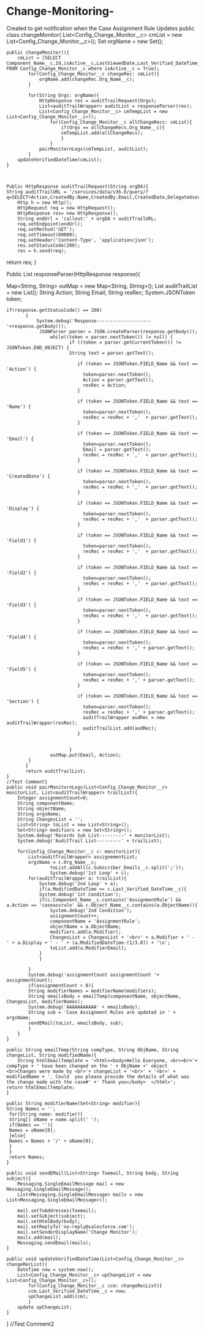 # Change-Monitoring-
Created to get notification when the Case Assignment Rule Updates
public class changeMonitor{
    List<Config_Change_Monitor__c> cmList = new List<Config_Change_Monitor__c>();
    Set<String> orgName = new Set<String>();

    public changeMonitor(){
        cmList = [SELECT Component_Name__c,Id,isActive__c,LastViewedDate,Last_Verified_DateTime__c,Name,Object_Name__c,Org_Name__c,OwnerId,Subscriber_Emails__c FROM Config_Change_Monitor__c where isActive__c = True];
            for(Config_Change_Monitor__c changeRec: cmList){
                orgName.add(changeRec.Org_Name__c);
            }
            
            for(String Orgs: orgName){
                HttpResponse res = auditTrailRequest(Orgs);
                List<auditTrailWrapper> auditList = responseParser(res);
                List<Config_Change_Monitor__c> cmTempList = new List<Config_Change_Monitor__c>();
                    for(Config_Change_Monitor__c allChangeRecs: cmList){
                        if(Orgs == allChangeRecs.Org_Name__c){
                        cmTempList.add(allChangeRecs);
                        }
                    }
                pairMonitornLogs(cmTempList, auditList);
            }
        updateVerifiedDateTime(cmList);
    }
    
    
    
    Public HttpResponse auditTrailRequest(String orgDA){
    String auditTrailURL = '/services/data/v36.0/query/?q=SELECT+Action,CreatedBy.Name,CreatedBy.Email,CreatedDate,DelegateUser,Display,Field1,Field2,Field3,Field4,Field5,Id,Section+FROM+SetupAuditTrail+WHERE+Action=\'caseassrule\'+AND+CreatedDate=Today';
        Http h = new Http();
        HttpRequest req = new HttpRequest();
        HttpResponse res= new HttpResponse();
        String endUrl = 'callout:' + orgDA + auditTrailURL;
        req.setEndpoint(endUrl);
        req.setMethod('GET');
        req.setTimeout(60000);
        req.setHeader('Content-Type', 'application/json');  
        res.setStatusCode(200);
        res = h.send(req); 
    
   return res;
   }
   
   Public List<auditTrailWrapper> responseParser(HttpResponse response){
   
   Map<String, String> outMap = new Map<String, String>();
   List<auditTrailWrapper> auditTrailList = new List<auditTrailWrapper>();
   String Action;
   String Email;
   String resRec;
   System.JSONToken token;
   
    if(response.getStatusCode() == 200)
           {
               System.debug('Response--------------------'+response.getBody());
                JSONParser parser = JSON.createParser(response.getBody());   
                    while((token = parser.nextToken()) != null) {
                           if ((token = parser.getCurrentToken()) != JSONToken.END_OBJECT) {
                           String text = parser.getText();
                           
                              if (token == JSONToken.FIELD_Name && text == 'Action') {
                                token=parser.nextToken();
                                Action = parser.getText();
                                resRec = Action;
                              }
                              
                              if (token == JSONToken.FIELD_Name && text == 'Name') {
                                token=parser.nextToken();
                                resRec = resRec + ','  + parser.getText();
                              }
                           
                              if (token == JSONToken.FIELD_Name && text == 'Email') {
                                token=parser.nextToken();
                                Email = parser.getText();
                                resRec = resRec + ','  + parser.getText();
                              }
                              
                              if (token == JSONToken.FIELD_Name && text == 'CreatedDate') {
                                token=parser.nextToken();
                                resRec = resRec + ','  + parser.getText();
                              }
                              
                              if (token == JSONToken.FIELD_Name && text == 'Display') {
                                token=parser.nextToken();
                                resRec = resRec + ','  + parser.getText();
                              }
                              
                              if (token == JSONToken.FIELD_Name && text == 'Field1') {
                                token=parser.nextToken();
                                resRec = resRec + ','  + parser.getText();
                              }
                              
                              if (token == JSONToken.FIELD_Name && text == 'Field2') {
                                token=parser.nextToken();
                                resRec = resRec + ','  + parser.getText();
                              }
                              
                              if (token == JSONToken.FIELD_Name && text == 'Field3') {
                                token=parser.nextToken();
                                resRec = resRec + ','  + parser.getText();
                              }
                              
                              if (token == JSONToken.FIELD_Name && text == 'Field4') {
                                token=parser.nextToken();
                                resRec = resRec + ',' + parser.getText();
                              }
                              
                              if (token == JSONToken.FIELD_Name && text == 'Field5') {
                                token=parser.nextToken();
                                resRec = resRec + ',' + parser.getText();
                              }
                              
                              if (token == JSONToken.FIELD_Name && text == 'Section') {
                                token=parser.nextToken();
                                resRec = resRec + ',' + parser.getText();
                                auditTrailWrapper audRec = new auditTrailWrapper(resRec);
                                auditTrailList.add(audRec);
                              }
                             
                           
                           }
                    outMap.put(Email, Action);       
            }
           }
           return auditTrailList;
    }
    //Test Comment1
    public void pairMonitornLogs(List<Config_Change_Monitor__c> monitorList, List<auditTrailWrapper> trailList){
        Integer assignmentCount=0;
        String componentName;
        String objectName;
        String orgsName;
        String ChangesList = '';
        List<String> toList = new List<String>();
        Set<String> modifiers = new Set<String>();
        System.debug('Records Sub List---------' + monitorList);
        System.debug('AuditTrail List---------' + trailList);
        
        for(Config_Change_Monitor__c c: monitorList){
            List<auditTrailWrapper> assignementList;
            orgsName = c.Org_Name__c;
                    toList.addAll(c.Subscriber_Emails__c.split(';'));
                    System.debug('1st Loop' + c);
            for(auditTrailWrapper a: trailList){
                System.debug('2nd Loop' + a);
                if(a.ModifiedDateTime >= c.Last_Verified_DateTime__c){
                System.debug('1st Condition');
                if(c.Component_Name__c.contains('AssignmentRule') && a.Action == 'caseassrule' && c.Object_Name__c.contains(a.ObjectName)){
                    System.debug('2nd Condition');
                    assignmentCount++;
                    componentName = 'AssignmentRule';
                    objectName = a.ObjectName;
                    modifiers.add(a.Modifier);
                    ChangesList = ChangesList + '<br>' + a.Modifier + ' - ' + a.Display + ' - ' + (a.ModifiedDateTime-(1/3.0)) + '\n';
                    toList.add(a.ModifierEmail); 
                }
                }
                
            }
            System.debug('assignmentCount assignmentCount '+ assignmentCount);
            if(assignmentCount > 0){
            String modifierNames = modifierName(modifiers);
            String emailsBody = emailTemp(componentName, objectName, ChangesList, modifierNames);
            System.debug('AAAAAAAAAAA' + emailsBody);
            String sub = 'Case Assignment Rules are updated in ' + orgsName;
            sendEMail(toList, emailsBody, sub);
            }
        }
    }
    
    public String emailTemp(String compType, String ObjName, String changeList, String modifiedName){
        String htmlEmailTemplate = '<html><body>Hello Everyone, <br><br>'+ compType + ' have been changed on the ' + ObjName +' object <br>Changes were made by <br>'+ changeList + '<br>' + '<br>' + modifiedName + ', Could  you please provide the details of what was the change made with the case#' +' Thank you</body>  </html>';    
    return htmlEmailTemplate;
    }
    
    public String modifierName(Set<String> modifier){
    String Names = '';
     for(String name: modifier){
     String[] oName = name.split(' ');
     if(Names == ''){
     Names = oName[0];
     }else{
     Names = Names + '/' + oName[0];
     }
     }
     return Names;
    }
    
    public void sendEMail(List<String> Toemail, String body, String subject){
        Messaging.SingleEmailMessage mail = new Messaging.SingleEmailMessage();
        List<Messaging.SingleEmailMessage> mails = new List<Messaging.SingleEmailMessage>();
      
        mail.setToAddresses(Toemail);
        mail.setSubject(subject);
        mail.setHtmlBody(body);
        mail.setReplyTo('no-reply@salesforce.com');
        mail.setSenderDisplayName('Change Monitor');
        mails.add(mail);
        Messaging.sendEmail(mails);
    } 
                           
    public void updateVerifiedDateTime(List<Config_Change_Monitor__c> changeRecList){
        DateTime now = system.now();
        List<Config_Change_Monitor__c> upChangeList = new List<Config_Change_Monitor__c>();
            for(Config_Change_Monitor__c ccm: changeRecList){
            ccm.Last_Verified_DateTime__c = now;
            upChangeList.add(ccm);
            }
        update upChangeList;
    }
}
//Test Comment2
